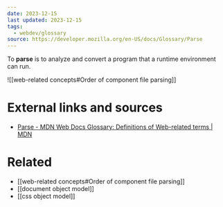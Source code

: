 ```yaml
---
date: 2023-12-15
last updated: 2023-12-15
tags:
  - webdev/glossary
source: https://developer.mozilla.org/en-US/docs/Glossary/Parse
---
```


To **parse** is to analyze and convert a program that a runtime environment can run.

![[web-related concepts#Order of component file parsing]]

# External links and sources
- [Parse - MDN Web Docs Glossary: Definitions of Web-related terms | MDN](https://developer.mozilla.org/en-US/docs/Glossary/Parse)
# Related
- [[web-related concepts#Order of component file parsing]]
- [[document object model]]
- [[css object model]]